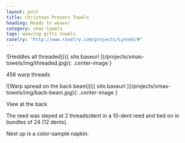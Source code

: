 ```yaml
---
layout: post
title: Christmas Present Towels
heading: Ready to weave!
category: xmas-towels
tags: weaving gifts towels
ravelry: "http://www.ravelry.com/projects/LynneS/#"
---
```

![Heddles all threaded]({{ site.baseurl }}/projects/xmas-towels/img/threaded.jpg){: .center-image }

456 warp threads

![Warp spread on the back beam]({{ site.baseurl }}/projects/xmas-towels/img/back-beam.jpg){: .center-image }

View at the back

The reed was sleyed at 2 threads/dent in a 10-dent reed and tied on in bundles of 24 (12 dents).

Next up is a color-sample napkin.
